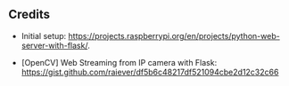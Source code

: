 ## Credits

- Initial setup: <https://projects.raspberrypi.org/en/projects/python-web-server-with-flask/>.

- [OpenCV] Web Streaming from IP camera with Flask: <https://gist.github.com/raiever/df5b6c48217df521094cbe2d12c32c66>
